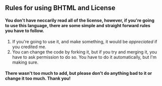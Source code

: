 ## Rules for using BHTML and License
#### You don't have neccarily read all of the license, however, if you're going to use this language, there are some simple and straight forward rules you have to follow.
1. If you're going to use it, and make something, it would be *appreciated* if you credited me.
2. You can change the code by forking it, but if you try and merging it, you have to ask permission to do so. You have to do it automatically, but I'm making sure.

#### There wasn't too much to add, but please don't do anything bad to it or change it too much. Thank you!